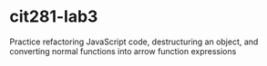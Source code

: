 # cit281-lab3
Practice refactoring JavaScript code, destructuring an object, and converting normal functions into arrow function expressions
